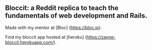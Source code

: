 ## Bloccit: a Reddit replica to teach the fundamentals of web development and Rails.

Made with my mentor at [Bloc] (https://bloc.io).

Find my bloccit app hosted at [heroku] (https://zayne-bloccit.herokuapp.com/).


